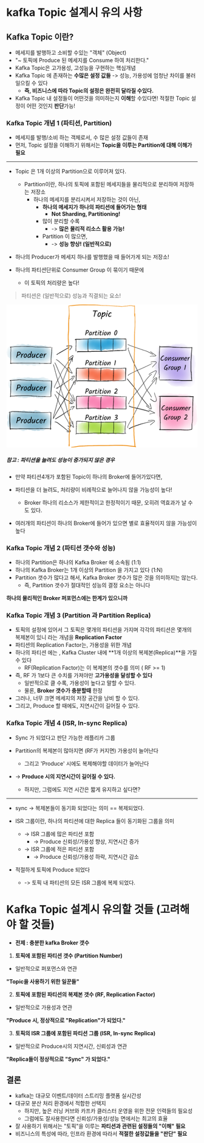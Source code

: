 # kafka Topic 설계시 유의 사항

## Kafka Topic 이란?
- 메세지를 발행하고 소비할 수있는 "객체" (Object)
- "~ 토픽에 Produce 된 메세지를 Consume 하여 처리한다."
- Kafka Topic은 고가용성, 고성능을 구현하는 핵심개념
- Kafka Topic 에 존재하는 **수많은 설정 값들** -> 성능, 가용성에 엄청난 차이를 불러 일으킬 수 있다
  - **즉, 비즈니스에 따라 Topic의 설정은 완전히 달라질 수있다.**
- Kafka Topic 내 설정들이 어떤것을 의미하는지 **이해**할 수있다면! 적절한 Topic 설정이 어떤 것인지 **판단**가능!


### Kafka Topic 개념 1 (파티션, Partition)

- 메세지를 발행/소비 하는 객체로서, 수 많은 설정 값들이 존재
- 먼저, Topic 설정을 이해하기 위해서는 **Topic을 이루는 Partition에 대해 이해가 필요**

---
- Topic 은 1개 이상의 Partition으로 이루어져 있다.
  - Partition이란, 하나의 토픽에 포함된 메세지들을 물리적으로 분리하여 저장하는 저장소
    - 하나의 메세지를 분리시켜서 저장하는 것이 아닌,
      - **하나의 메세지가 하나의 파티션에 들어가는 형태**
        - **Not Sharding, Partitioning!**
      - 많이 분리할 수록 
        - -> **많은 물리적 리소스 활용 가능!**
      - Partition 이 많으면, 
        - -> **성능 향상! (일반적으로)**

- 하나의 Producer가 메세지 하나를 발행했을 때 들어가게 되는 저장소! 
- 하나의 파티션단위로 Consumer Group 이 묶이기 때문에 
  - 이 토픽의 처리량은 높다!

> 파티션은 (일반적으로) 성능과 직결되는 요소!

![kafka-partition.png](../image/kafka-partition.png)

##### 참고 : 파티션을 늘려도 성능이 증가되지 않은 경우
- 만약 파티션4개가 포함된 Topic이 하나의 Broker에 들어가있다면, 
- 파티션을 더 늘려도, 처리량이 비례적으로 늘어나지 않을 가능성이 높다!
  - Broker 하나의 리소스가 제한적이고 한정적이기 때문, 오히려 역효과가 날 수 도 있다.

- 여러개의 파티션이 하나의 Broker에 들어가 있으면 별로 효율적이지 않을 가능성이 높다


### Kafka Topic 개념 2 (파티션 갯수와 성능)
- 하나의 Partition은 하나의 Kafka Broker 에 소속됨 (1:1)
- 하나의 Kafka Broker는 1개 이상의 Partition 을 가지고 있다 (1:N)
- Partition 갯수가 많다고 해서, Kafka Broker 갯수가 많은 것을 의미하지는 않는다.
  - 즉, Partition 갯수가 절대적인 성능의 결정 요소는 아니다 


**하나의 물리적인 Broker 퍼포먼스에는 한계가 있으니까**

### Kafka Topic 개념 3 (Partition 과 Partition Replica)
- 토픽의 설정에 있어서 그 토픽은 몇개의 파티션을 가지며 각각의 파티션은 몇개의 복제본이 있니 라는 개념을 **Replication Factor** 
- 파티션의 Replication Factor는, 가용성을 위한 개념
- 하나의 파티션 에는 , Kafka Cluster 내에 **1개 이상의 복제본(Replica)**을 가질 수 있다
  - RF(Replication Factor)는 이 복제본의 갯수를 의미 ( RF >= 1)
- 즉, RF 가 1보다 큰 수치를 가져야만 **고가용성을 달성할 수 있다**
  - 일반적으로 클 수록, 가용성이 높다고 말할 수 있다. 
  - 물론, **Broker 갯수가 충분할때** 한정
- 그러나, 너무 크면 메세지의 저장 공간을 낭비 할 수 있다.
- 그리고, Produce 할 때에도, 지연시간이 길어질 수 있다. 


### Kafka Topic 개념 4 (ISR, In-sync Replica)
- Sync 가 되었다고 판단 가능한 레플리카 그룹

- Partition의 복제본이 많아지면 (RF가 커지면) 가용성이 늘어난다
  - 그리고 'Produce' 시에도 복제해야할 데이터가 늘어난다
- -> **Produce 시의 지연시간이 길어질 수 있다.**
  - 하지만, 그럼에도 지연 시간은 짧게 유지하고 싶다면? 

---
- sync -> 복제본들이 동기화 되었다는 의미 == 복제되었다.
- ISR 그룹이란, 하나의 파티션에 대한 Replica 들이 동기화된 그룹을 의미
  - -> ISR 그룹에 많은 파티션 포함
    - -> Produce 신뢰성/가용성 향상, 지연시간 증가
  - -> ISR 그룹에 적은 파티션 포함
    - -> Produce 신뢰성/가용성 하락, 지연시간 감소


- 적절하게 토픽에 Produce 되었다
  - -> 토픽 내 파티션의 모든 ISR 그룹에 복제 되었다.


# Kafka Topic 설계시 유의할 것들 (고려해야 할 것들)
- **전제 : 충분한 kafka Broker 갯수**


1. **토픽에 포함된 파티션 갯수 (Partition Number)**
  - 일반적으로 퍼포먼스와 연관

**"Topic을 사용하기 위한 일꾼들"**

2. **토픽에 포함된 파티션의 복제본 갯수 (RF, Replication Factor)**
  - 일반적으로 가용성과 연관

**"Produce 시, 정상적으로 "Replication"가 되었다."**

3. **토픽의 ISR 그룹에 포함된 파티션 그룹 (ISR, In-sync Replica)**
  - 일반적으로 Produce시의 지연시간, 신뢰성과 연관

**"Replica들이 정상적으로 "Sync" 가 되었다."**


## 결론 
- kafka는 대규모 이벤트/데이터 스트리밍 플랫폼 실시간성
- 대규모 분산 처리 환경에서 적합한 선택지
  - 하지만, 높은 러닝 커브와 카프카 클러스터 운영을 위한 전문 인력들의 필요성
  - 그럼에도 잘사용한다면 신뢰성/가용성/성능 면에서는 최고의 효율
- 잘 사용하기 위해서는 "토픽"을 이루는 **파티션과 관련된 설정들의 "이해" 필요**
- 비즈니스의 특성에 따라, 인프라 환경에 따라서 **적절한 설정값들을 "판단" 필요**


